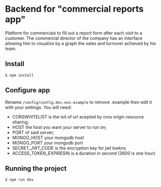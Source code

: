 # Backend for "commercial reports app"

Platform for commercials to fill out a report form after each visit to a customer.
The commercial director of the company has an interface allowing him to visualize by a graph the sales and turnover achieved by his team.

## Install

    $ npm install

## Configure app

Rename `/config/config.dev.env.example` to remove .example
then edit it with your settings. You will need:

- CORSWHITELIST is the lsit of url acepted by cros origin resource sharing;
- HOST the host you want your server to run on;
- PORT of said server;
- MONGO_HOST your mongodb host
- MONGO_PORT your mongodb port
- SECRET_JWT_CODE is the encryption key for jwt toekns
- ACCESS_TOKEN_EXPIRESIN is a duration in second (3600 is one hour)

## Running the project

    $ npm run dev
